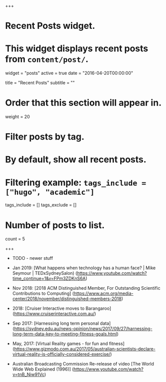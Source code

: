 +++
# Recent Posts widget.
# This widget displays recent posts from `content/post/`.
widget = "posts"
active = true
date = "2016-04-20T00:00:00"

title = "Recent Posts"
subtitle = ""

# Order that this section will appear in.
weight = 20

# Filter posts by tag.
#  By default, show all recent posts.
#  Filtering example: `tags_include = ["hugo", "academic"]`
tags_include = []
tags_exclude = []

# Number of posts to list.
count = 5

+++

* TODO - newer stuff

* Jan 2019: 
[What happens when technology has a human face? | Mike Seymour | TEDxSydneySalon)
(https://www.youtube.com/watch?time_continue=1&v=FPm3ZDKnS6A)

* Nov 2018: [2018 ACM Distinguished Member, For Outstanding Scientific Contributions to Computing]
(https://www.acm.org/media-center/2018/november/distinguished-members-2018)

* 2018: [Cruiser Interactive moves to Barangaroo]
(https://www.cruiserinteractive.com.au/)

* Sep 2017: [Harnessing long term personal data] 
(https://sydney.edu.au/news-opinion/news/2017/09/27/harnessing-long-term-data-key-to-meeting-fitness-goals.html)

* May, 2017: [Virtual Reality games - for fun and fitness]
(https://www.gizmodo.com.au/2017/05/australian-scientists-declare-virtual-reality-is-officially-considered-exercise/)

* Australian Broadcasting Commission Re-release of video [The World Wide Web Explained (1996)]
(https://www.youtube.com/watch?v=tnB_Niw91Vc)
